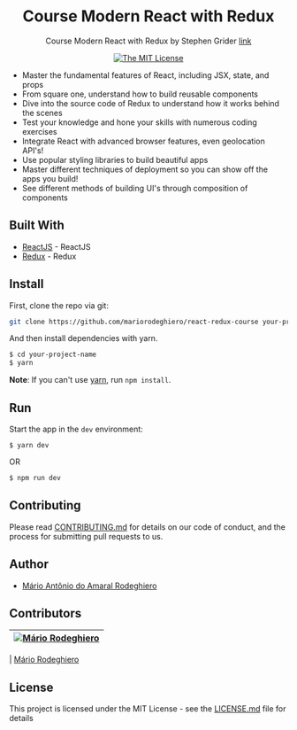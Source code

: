 <div align="center">

 <h1>Course Modern React with Redux </h1>

<p align="center">
 Course Modern React with Redux by Stephen Grider <a href="https://www.udemy.com/react-redux/">link</a>
</p>

[![The MIT License](https://img.shields.io/badge/license-MIT-blue.svg?style=flat-square)](http://opensource.org/licenses/MIT)

</div>

<div>
    <ul>
        <li>Master the fundamental features of React, including JSX, state, and props</li>
        <li>From square one, understand how to build reusable components</li>
        <li>Dive into the source code of Redux to understand how it works behind the scenes</li>
        <li>Test your knowledge and hone your skills with numerous coding exercises</li>
        <li>Integrate React with advanced browser features, even geolocation API's!</li>
        <li>Use popular styling libraries to build beautiful apps</li>
        <li>Master different techniques of deployment so you can show off the apps you build!</li>
        <li>See different methods of building UI's through composition of components</li>
    </ul>
</div>

## Built With

- [ReactJS](https://reactjs.org) - ReactJS
- [Redux](https://reactjs.org) - Redux

## Install

First, clone the repo via git:

```bash
git clone https://github.com/mariorodeghiero/react-redux-course your-project-name
```

And then install dependencies with yarn.

```bash
$ cd your-project-name
$ yarn
```

**Note**: If you can't use [yarn](https://github.com/yarnpkg/yarn), run `npm install`.

## Run

Start the app in the `dev` environment:

```
$ yarn dev
```

OR

```bash
$ npm run dev
```

## Contributing

Please read [CONTRIBUTING.md](CONTRIBUTING.md) for details on our code of conduct, and the process for submitting pull requests to us.

## Author

- [Mário Antônio do Amaral Rodeghiero](https://github.com/mariorodeghiero)

## Contributors

| [![Mário Rodeghiero](https://avatars1.githubusercontent.com/u/24671133?s=88&v=4)](https://github.com/mariorodeghiero) |
| --------------------------------------------------------------------------------------------------------------------- |


| [Mário Rodeghiero](https://github.com/mariorodeghiero)

## License

This project is licensed under the MIT License - see the [LICENSE.md](LICENSE.md) file for details

